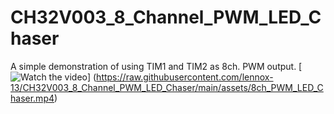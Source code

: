 # CH32V003_8_Channel_PWM_LED_Chaser
A simple demonstration of using TIM1 and TIM2 as 8ch. PWM output.
[![Watch the video](https://raw.githubusercontent.com/lennox-13/CH32V003_8_Channel_PWM_LED_Chaser/main/assets/thumbnail.jpg)]
(https://raw.githubusercontent.com/lennox-13/CH32V003_8_Channel_PWM_LED_Chaser/main/assets/8ch_PWM_LED_Chaser.mp4)
